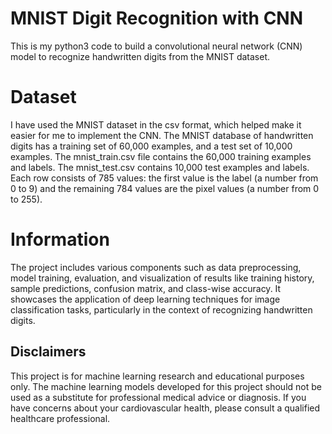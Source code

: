 # MNIST Digit Recognition with CNN
This is my python3 code to build a convolutional neural network (CNN) model to recognize handwritten digits from the MNIST dataset.

# Dataset
I have used the MNIST dataset in the csv format, which helped make it easier for me to implement the CNN.
The MNIST database of handwritten digits has a training set of 60,000 examples, and a test set of 10,000 examples. The mnist_train.csv file contains the 60,000 training examples and labels. The mnist_test.csv contains 10,000 test examples and labels. Each row consists of 785 values: the first value is the label (a number from 0 to 9) and the remaining 784 values are the pixel values (a number from 0 to 255).

# Information
The project includes various components such as data preprocessing, model training, evaluation, and visualization of results like training history, sample predictions, confusion matrix, and class-wise accuracy. It showcases the application of deep learning techniques for image classification tasks, particularly in the context of recognizing handwritten digits.

## Disclaimers
This project is for machine learning research and educational purposes only. The machine learning models developed for this project should not be used as a substitute for professional medical advice or diagnosis. If you have concerns about your cardiovascular health, please consult a qualified healthcare professional.
